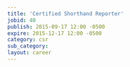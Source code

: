 ```yaml
---
title: 'Certified Shorthand Reporter'
jobid: 40
publish: 2015-09-17 12:00 -0500
expire: 2015-12-17 12:00 -0500
category: csr
sub_category: 
layout: career
---
```

